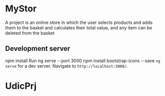 # MyStor



A project is an online store in which the user selects products and adds them to the basket and calculates their total value, and any item can be deleted from the basket

## Development server

npm install
Run ng serve --port 3000
npm install bootstrap-icons --save
`ng serve` for a dev server. Navigate to `http://localhost:3000/`.

# UdicPrj
